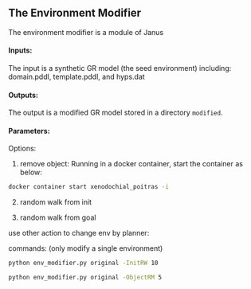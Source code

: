 ## The Environment Modifier

The environment modifier is a module of Janus

#### Inputs:
The input is a synthetic GR model (the seed environment) including: domain.pddl, template.pddl, and hyps.dat

#### Outputs:
The output is a modified GR model stored in a directory `modified`.

#### Parameters:

Options:
1. remove object:
Running in a docker container, start the container as below:
```sh
docker container start xenodochial_poitras -i
```

2. random walk from init

3. random walk from goal

use other action to change env by planner:



commands: (only modify a single environment)

```sh
python env_modifier.py original -InitRW 10

python env_modifier.py original -ObjectRM 5
```

